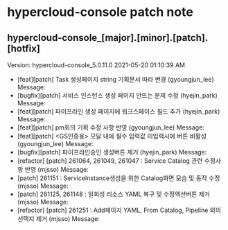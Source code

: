 # hypercloud-console patch note
## hypercloud-console_[major].[minor].[patch].[hotfix]
Version: hypercloud-console_5.0.11.0
2021-05-20  01:10:39 AM
- [feat][patch] Task 생성페이지 string 기획문서 따라 변경 (gyoungjun_lee) 
    Message: 
- [bugfix][patch] 서비스 인스턴스 생성 페이지 안뜨는 문제 수정 (hyejin_park) 
    Message: 
- [feat][patch] 파이프라인 생성 페이지에 워크스페이스 필드 추가 (hyejin_park) 
    Message: 
- [feat][patch] pm회의 기획 수정 사항 반영 (gyoungjun_lee) 
    Message: 
- [feat][patch] <GS인증용> 모달 내에 필수 입력값 미입력시에 버튼 비활성 (gyoungjun_lee) 
    Message: 
- [bugfix][patch] 파이프라인승인 생성버튼 제거 (hyejin_park) 
    Message: 
- [refactor] [patch] 261064, 261049, 261047 : Service Catalog 관련 수정사항 반영 (mjsso) 
    Message: 
- [patch] 261151 : ServiceInstance생성을 위한 Catalog화면 모습 및 동작 수정 (mjsso) 
    Message: 
- [patch] 261125, 261148 : 일회성 리소스 YAML 복구 및 수정액션버튼 제거 (mjsso) 
    Message: 
- [refactor] [patch] 261251 : Add페이지 YAML, From Catalog, Pipeline 외의 선택지 제거 (mjsso) 
    Message: 
